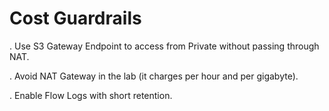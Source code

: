 # Cost Guardrails

. Use S3 Gateway Endpoint to access from Private without passing through NAT.

. Avoid NAT Gateway in the lab (it charges per hour and per gigabyte).

. Enable Flow Logs with short retention.
